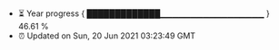 - ⏳ Year progress { █████████████▁▁▁▁▁▁▁▁▁▁▁▁▁▁▁▁▁ } 46.61 %
- ⏰ Updated on Sun, 20 Jun 2021 03:23:49 GMT

